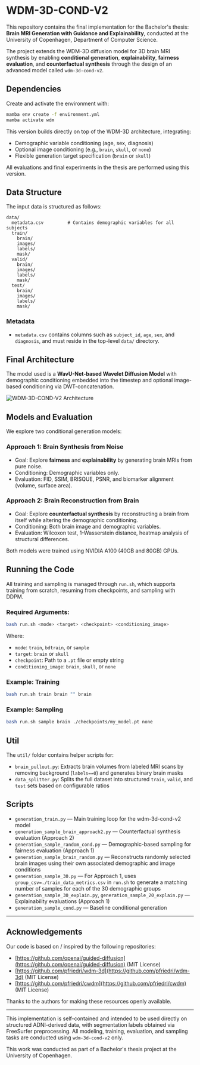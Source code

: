 # WDM-3D-COND-V2

This repository contains the final implementation for the Bachelor's thesis: **Brain MRI Generation with Guidance and Explainability**, conducted at the University of Copenhagen, Department of Computer Science.

The project extends the WDM-3D diffusion model for 3D brain MRI synthesis by enabling **conditional generation**, **explainability**, **fairness evaluation**, and **counterfactual synthesis** through the design of an advanced model called `wdm-3d-cond-v2`.

## Dependencies

Create and activate the environment with:

```bash
mamba env create -f environment.yml
mamba activate wdm
```

This version builds directly on top of the WDM-3D architecture, integrating:

* Demographic variable conditioning (age, sex, diagnosis)
* Optional image conditioning (e.g., `brain`, `skull`, or `none`)
* Flexible generation target specification (`brain` or `skull`)

All evaluations and final experiments in the thesis are performed using this version.

## Data Structure

The input data is structured as follows:

```
data/
  metadata.csv         # Contains demographic variables for all subjects
  train/
    brain/
    images/
    labels/
    mask/
  valid/
    brain/
    images/
    labels/
    mask/
  test/
    brain/
    images/
    labels/
    mask/
```

### Metadata

* `metadata.csv` contains columns such as `subject_id`, `age`, `sex`, and `diagnosis`, and must reside in the top-level `data/` directory.

## Final Architecture

The model used is a **WavU-Net-based Wavelet Diffusion Model** with demographic conditioning embedded into the timestep and optional image-based conditioning via DWT-concatenation.

![WDM-3D-COND-V2 Architecture](../wunet-cond.png)

## Models and Evaluation

We explore two conditional generation models:

### Approach 1: Brain Synthesis from Noise

* Goal: Explore **fairness** and **explainability** by generating brain MRIs from pure noise.
* Conditioning: Demographic variables only.
* Evaluation: FID, SSIM, BRISQUE, PSNR, and biomarker alignment (volume, surface area).

### Approach 2: Brain Reconstruction from Brain

* Goal: Explore **counterfactual synthesis** by reconstructing a brain from itself while altering the demographic conditioning.
* Conditioning: Both brain image and demographic variables.
* Evaluation: Wilcoxon test, 1-Wasserstein distance, heatmap analysis of structural differences.

Both models were trained using NVIDIA A100 (40GB and 80GB) GPUs.
## Running the Code

All training and sampling is managed through `run.sh`, which supports training from scratch, resuming from checkpoints, and sampling with DDPM.

### Required Arguments:

```bash
bash run.sh <mode> <target> <checkpoint> <conditioning_image>
```

Where:

* `mode`: `train`, `bdtrain`, or `sample`
* `target`: `brain` or `skull`
* `checkpoint`: Path to a `.pt` file or empty string
* `conditioning_image`: `brain`, `skull`, or `none`

### Example: Training

```bash
bash run.sh train brain "" brain
```

### Example: Sampling

```bash
bash run.sh sample brain ./checkpoints/my_model.pt none
```

## Util

The `util/` folder contains helper scripts for:

* `brain_pullout.py`: Extracts brain volumes from labeled MRI scans by removing background (`labels==0`) and generates binary brain masks
* `data_splitter.py`: Splits the full dataset into structured `train`, `valid`, and `test` sets based on configurable ratios

## Scripts

* `generation_train.py` — Main training loop for the wdm-3d-cond-v2 model
* `generation_sample_brain_approach2.py` — Counterfactual synthesis evaluation (Approach 2)
* `generation_sample_random_cond.py` — Demographic-based sampling for fairness evaluation (Approach 1)
* `generation_sample_brain_random.py` — Reconstructs randomly selected brain images using their own associated demographic and image conditions
* `generation_sample_30.py` — For Approach 1, uses `group_csv=./train_data_metrics.csv` in `run.sh` to generate a matching number of samples for each of the 30 demographic groups
* `generation_sample_30_explain.py`, `generation_sample_20_explain.py` — Explainability evaluations (Approach 1)
* `generation_sample_cond.py` — Baseline conditional generation

---

## Acknowledgements

Our code is based on / inspired by the following repositories:

* [https://github.com/openai/guided-diffusion](https://github.com/openai/guided-diffusion) (MIT License)
* [https://github.com/pfriedri/wdm-3d](https://github.com/pfriedri/wdm-3d) (MIT License)
* [https://github.com/pfriedri/cwdm](https://github.com/pfriedri/cwdm) (MIT License)

Thanks to the authors for making these resources openly available.

---

This implementation is self-contained and intended to be used directly on structured ADNI-derived data, with segmentation labels obtained via FreeSurfer preprocessing. All modeling, training, evaluation, and sampling tasks are conducted using `wdm-3d-cond-v2` only.

This work was conducted as part of a Bachelor's thesis project at the University of Copenhagen.

